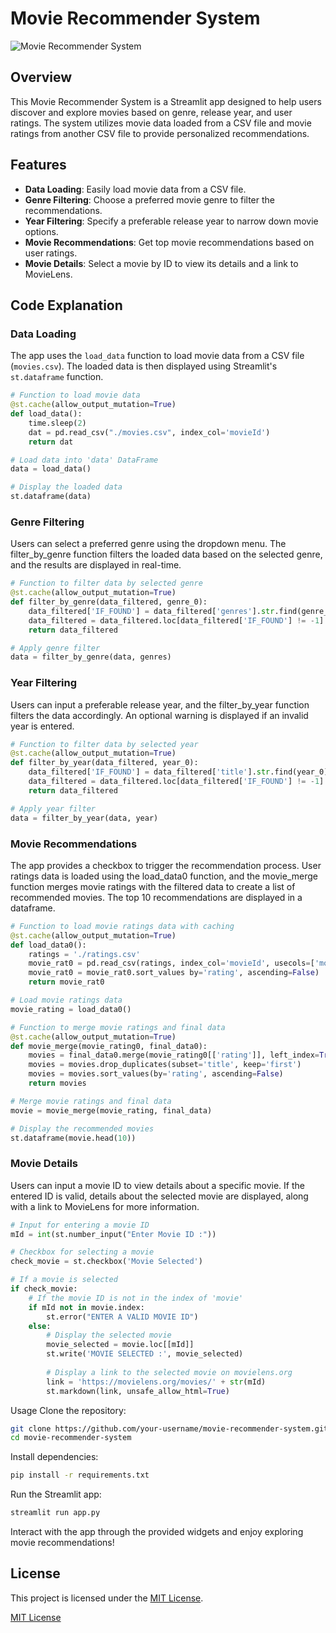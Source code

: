 # Movie Recommender System

![Movie Recommender System](https://i.redd.it/4fxxbm4opjd31.jpg)

## Overview

This Movie Recommender System is a Streamlit app designed to help users discover and explore movies based on genre, release year, and user ratings. The system utilizes movie data loaded from a CSV file and movie ratings from another CSV file to provide personalized recommendations.

## Features

- **Data Loading**: Easily load movie data from a CSV file.
- **Genre Filtering**: Choose a preferred movie genre to filter the recommendations.
- **Year Filtering**: Specify a preferable release year to narrow down movie options.
- **Movie Recommendations**: Get top movie recommendations based on user ratings.
- **Movie Details**: Select a movie by ID to view its details and a link to MovieLens.

## Code Explanation

### Data Loading

The app uses the `load_data` function to load movie data from a CSV file (`movies.csv`). The loaded data is then displayed using Streamlit's `st.dataframe` function.

```python
# Function to load movie data
@st.cache(allow_output_mutation=True)
def load_data():
    time.sleep(2)
    dat = pd.read_csv("./movies.csv", index_col='movieId')
    return dat

# Load data into 'data' DataFrame
data = load_data()

# Display the loaded data
st.dataframe(data)
```
### Genre Filtering
Users can select a preferred genre using the dropdown menu. The filter_by_genre function filters the loaded data based on the selected genre, and the results are displayed in real-time.

```python
# Function to filter data by selected genre
@st.cache(allow_output_mutation=True)
def filter_by_genre(data_filtered, genre_0):
    data_filtered['IF_FOUND'] = data_filtered['genres'].str.find(genre_0)
    data_filtered = data_filtered.loc[data_filtered['IF_FOUND'] != -1]
    return data_filtered

# Apply genre filter
data = filter_by_genre(data, genres)
```
### Year Filtering
Users can input a preferable release year, and the filter_by_year function filters the data accordingly. An optional warning is displayed if an invalid year is entered.
```python
# Function to filter data by selected year
@st.cache(allow_output_mutation=True)
def filter_by_year(data_filtered, year_0):
    data_filtered['IF_FOUND'] = data_filtered['title'].str.find(year_0)
    data_filtered = data_filtered.loc[data_filtered['IF_FOUND'] != -1]
    return data_filtered

# Apply year filter
data = filter_by_year(data, year)
```
### Movie Recommendations
The app provides a checkbox to trigger the recommendation process. User ratings data is loaded using the load_data0 function, and the movie_merge function merges movie ratings with the filtered data to create a list of recommended movies. The top 10 recommendations are displayed in a dataframe.

```python
# Function to load movie ratings data with caching
@st.cache(allow_output_mutation=True)
def load_data0():
    ratings = './ratings.csv'
    movie_rat0 = pd.read_csv(ratings, index_col='movieId', usecols=['movieId', 'rating'])
    movie_rat0 = movie_rat0.sort_values by='rating', ascending=False)
    return movie_rat0

# Load movie ratings data
movie_rating = load_data0()

# Function to merge movie ratings and final data
@st.cache(allow_output_mutation=True)
def movie_merge(movie_rating0, final_data0):
    movies = final_data0.merge(movie_rating0[['rating']], left_index=True, right_index=True)
    movies = movies.drop_duplicates(subset='title', keep='first')
    movies = movies.sort_values(by='rating', ascending=False)
    return movies

# Merge movie ratings and final data
movie = movie_merge(movie_rating, final_data)

# Display the recommended movies
st.dataframe(movie.head(10))
```
### Movie Details
Users can input a movie ID to view details about a specific movie. If the entered ID is valid, details about the selected movie are displayed, along with a link to MovieLens for more information.

```python
# Input for entering a movie ID
mId = int(st.number_input("Enter Movie ID :"))

# Checkbox for selecting a movie
check_movie = st.checkbox('Movie Selected')

# If a movie is selected
if check_movie:
    # If the movie ID is not in the index of 'movie'
    if mId not in movie.index:
        st.error("ENTER A VALID MOVIE ID")
    else:
        # Display the selected movie
        movie_selected = movie.loc[[mId]]
        st.write('MOVIE SELECTED :', movie_selected)
        
        # Display a link to the selected movie on movielens.org
        link = 'https://movielens.org/movies/' + str(mId)
        st.markdown(link, unsafe_allow_html=True)
```
Usage
Clone the repository:

```bash
git clone https://github.com/your-username/movie-recommender-system.git
cd movie-recommender-system
```
Install dependencies:
```bash
pip install -r requirements.txt
```
Run the Streamlit app:
```bash
streamlit run app.py
```
Interact with the app through the provided widgets and enjoy exploring movie recommendations!

## License

This project is licensed under the [MIT License](LICENSE).

[MIT License](https://opensource.org/licenses/MIT)

